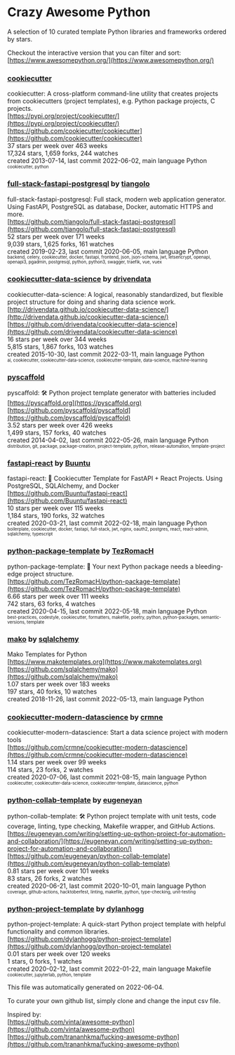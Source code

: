 # Crazy Awesome Python
A selection of 10 curated template Python libraries and frameworks ordered by stars.  

Checkout the interactive version that you can filter and sort: 
[https://www.awesomepython.org/](https://www.awesomepython.org/)  


### [cookiecutter](https://github.com/cookiecutter/cookiecutter)  
cookiecutter: A cross-platform command-line utility that creates projects from cookiecutters (project templates), e.g. Python package projects, C projects.  
[https://pypi.org/project/cookiecutter/](https://pypi.org/project/cookiecutter/)  
[https://github.com/cookiecutter/cookiecutter](https://github.com/cookiecutter/cookiecutter)  
37 stars per week over 463 weeks  
17,324 stars, 1,659 forks, 244 watches  
created 2013-07-14, last commit 2022-06-02, main language Python  
<sub><sup>cookiecutter, python</sup></sub>


### [full-stack-fastapi-postgresql](https://github.com/tiangolo/full-stack-fastapi-postgresql) by [tiangolo](https://github.com/tiangolo)  
full-stack-fastapi-postgresql: Full stack, modern web application generator. Using FastAPI, PostgreSQL as database, Docker, automatic HTTPS and more.  
[https://github.com/tiangolo/full-stack-fastapi-postgresql](https://github.com/tiangolo/full-stack-fastapi-postgresql)  
52 stars per week over 171 weeks  
9,039 stars, 1,625 forks, 161 watches  
created 2019-02-23, last commit 2020-06-05, main language Python  
<sub><sup>backend, celery, cookiecutter, docker, fastapi, frontend, json, json-schema, jwt, letsencrypt, openapi, openapi3, pgadmin, postgresql, python, python3, swagger, traefik, vue, vuex</sup></sub>


### [cookiecutter-data-science](https://github.com/drivendata/cookiecutter-data-science) by [drivendata](https://github.com/drivendata)  
cookiecutter-data-science: A logical, reasonably standardized, but flexible project structure for doing and sharing data science work.  
[http://drivendata.github.io/cookiecutter-data-science/](http://drivendata.github.io/cookiecutter-data-science/)  
[https://github.com/drivendata/cookiecutter-data-science](https://github.com/drivendata/cookiecutter-data-science)  
16 stars per week over 344 weeks  
5,815 stars, 1,867 forks, 103 watches  
created 2015-10-30, last commit 2022-03-11, main language Python  
<sub><sup>ai, cookiecutter, cookiecutter-data-science, cookiecutter-template, data-science, machine-learning</sup></sub>


### [pyscaffold](https://github.com/pyscaffold/pyscaffold)  
pyscaffold: 🛠 Python project template generator with batteries included  
[https://pyscaffold.org](https://pyscaffold.org)  
[https://github.com/pyscaffold/pyscaffold](https://github.com/pyscaffold/pyscaffold)  
3.52 stars per week over 426 weeks  
1,499 stars, 157 forks, 40 watches  
created 2014-04-02, last commit 2022-05-26, main language Python  
<sub><sup>distribution, git, package, package-creation, project-template, python, release-automation, template-project</sup></sub>


### [fastapi-react](https://github.com/Buuntu/fastapi-react) by [Buuntu](https://github.com/Buuntu)  
fastapi-react: 🚀   Cookiecutter Template for FastAPI + React Projects.  Using PostgreSQL, SQLAlchemy, and Docker  
[https://github.com/Buuntu/fastapi-react](https://github.com/Buuntu/fastapi-react)  
10 stars per week over 115 weeks  
1,184 stars, 190 forks, 32 watches  
created 2020-03-21, last commit 2022-02-18, main language Python  
<sub><sup>boilerplate, cookiecutter, docker, fastapi, full-stack, jwt, nginx, oauth2, postgres, react, react-admin, sqlalchemy, typescript</sup></sub>


### [python-package-template](https://github.com/TezRomacH/python-package-template) by [TezRomacH](https://github.com/TezRomacH)  
python-package-template: 🚀 Your next Python package needs a bleeding-edge project structure.  
[https://github.com/TezRomacH/python-package-template](https://github.com/TezRomacH/python-package-template)  
6.66 stars per week over 111 weeks  
742 stars, 63 forks, 4 watches  
created 2020-04-15, last commit 2022-05-18, main language Python  
<sub><sup>best-practices, codestyle, cookiecutter, formatters, makefile, poetry, python, python-packages, semantic-versions, template</sup></sub>


### [mako](https://github.com/sqlalchemy/mako) by [sqlalchemy](https://github.com/sqlalchemy)  
Mako Templates for Python  
[https://www.makotemplates.org](https://www.makotemplates.org)  
[https://github.com/sqlalchemy/mako](https://github.com/sqlalchemy/mako)  
1.07 stars per week over 183 weeks  
197 stars, 40 forks, 10 watches  
created 2018-11-26, last commit 2022-05-13, main language Python  


### [cookiecutter-modern-datascience](https://github.com/crmne/cookiecutter-modern-datascience) by [crmne](https://github.com/crmne)  
cookiecutter-modern-datascience: Start a data science project with modern tools  
[https://github.com/crmne/cookiecutter-modern-datascience](https://github.com/crmne/cookiecutter-modern-datascience)  
1.14 stars per week over 99 weeks  
114 stars, 23 forks, 2 watches  
created 2020-07-06, last commit 2021-08-15, main language Python  
<sub><sup>cookiecutter, cookiecutter-data-science, cookiecutter-template, datascience, python</sup></sub>


### [python-collab-template](https://github.com/eugeneyan/python-collab-template) by [eugeneyan](https://github.com/eugeneyan)  
python-collab-template: 🛠 Python project template with unit tests, code coverage, linting, type checking, Makefile wrapper, and GitHub Actions.  
[https://eugeneyan.com/writing/setting-up-python-project-for-automation-and-collaboration/](https://eugeneyan.com/writing/setting-up-python-project-for-automation-and-collaboration/)  
[https://github.com/eugeneyan/python-collab-template](https://github.com/eugeneyan/python-collab-template)  
0.81 stars per week over 101 weeks  
83 stars, 26 forks, 2 watches  
created 2020-06-21, last commit 2020-10-01, main language Python  
<sub><sup>coverage, github-actions, hacktoberfest, linting, makefile, python, type-checking, unit-testing</sup></sub>


### [python-project-template](https://github.com/dylanhogg/python-project-template) by [dylanhogg](https://github.com/dylanhogg)  
python-project-template: A quick-start Python project template with helpful functionality and common libraries.  
[https://github.com/dylanhogg/python-project-template](https://github.com/dylanhogg/python-project-template)  
0.01 stars per week over 120 weeks  
1 stars, 0 forks, 1 watches  
created 2020-02-12, last commit 2022-01-22, main language Makefile  
<sub><sup>cookiecutter, jupyterlab, python, template</sup></sub>


This file was automatically generated on 2022-06-04.  

To curate your own github list, simply clone and change the input csv file.  

Inspired by:  
[https://github.com/vinta/awesome-python](https://github.com/vinta/awesome-python)  
[https://github.com/trananhkma/fucking-awesome-python](https://github.com/trananhkma/fucking-awesome-python)  